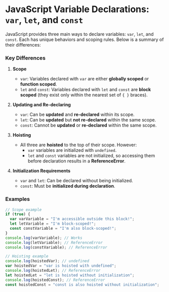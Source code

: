# JavaScript Variable Declarations: `var`, `let`, and `const`

JavaScript provides three main ways to declare variables: `var`, `let`, and `const`. Each has unique behaviors and scoping rules. Below is a summary of their differences:

### Key Differences

1. **Scope**

   - `var`: Variables declared with `var` are either **globally scoped** or **function scoped**.
   - `let` and `const`: Variables declared with `let` and `const` are **block scoped** (they exist only within the nearest set of `{ }` braces).

2. **Updating and Re-declaring**

   - `var`: Can be **updated** and **re-declared** within its scope.
   - `let`: Can be **updated** but **not re-declared** within the same scope.
   - `const`: Cannot be **updated** or **re-declared** within the same scope.

3. **Hoisting**

   - All three are **hoisted** to the top of their scope. However:
     - `var` variables are initialized with `undefined`.
     - `let` and `const` variables are not initialized, so accessing them before declaration results in a **ReferenceError**.

4. **Initialization Requirements**
   - `var` and `let`: Can be declared without being initialized.
   - `const`: Must be **initialized during declaration**.

### Examples

```javascript
// Scope example
if (true) {
  var varVariable = "I'm accessible outside this block!";
  let letVariable = "I'm block-scoped!";
  const constVariable = "I'm also block-scoped!";
}
console.log(varVariable); // Works
console.log(letVariable); // ReferenceError
console.log(constVariable); // ReferenceError

// Hoisting example
console.log(hoistedVar); // undefined
var hoistedVar = "var is hoisted with undefined";
console.log(hoistedLet); // ReferenceError
let hoistedLet = "let is hoisted without initialization";
console.log(hoistedConst); // ReferenceError
const hoistedConst = "const is also hoisted without initialization";
```

